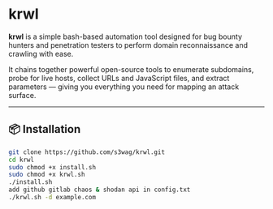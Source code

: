 # krwl

**krwl** is a simple bash-based automation tool designed for bug bounty hunters and penetration testers to perform domain reconnaissance and crawling with ease.

It chains together powerful open-source tools to enumerate subdomains, probe for live hosts, collect URLs and JavaScript files, and extract parameters — giving you everything you need for mapping an attack surface.

---

## 📦 Installation

```bash
git clone https://github.com/s3wag/krwl.git
cd krwl
sudo chmod +x install.sh
sudo chmod +x krwl.sh
./install.sh
add github gitlab chaos & shodan api in config.txt
./krwl.sh -d example.com
```





